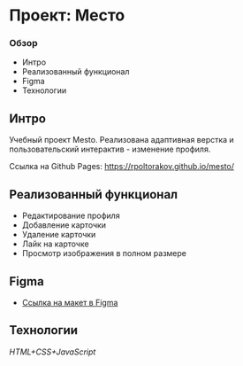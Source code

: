# Проект: Место

### Обзор

* Интро
* Реализованный функционал
* Figma
* Технологии

## Интро

Учебный проект Mesto. Реализована адаптивная верстка и пользовательский интерактив - изменение профиля.

Ссылка на Github Pages: https://rpoltorakov.github.io/mesto/

## Реализованный функционал

* Редактирование профиля
* Добавление карточки
* Удаление карточки
* Лайк на карточке
* Просмотр изображения в полном размере

## Figma

* [Ссылка на макет в Figma](https://www.figma.com/file/bjyvbKKJN2naO0ucURl2Z0/JavaScript.-Sprint-5?node-id=0%3A1)

## Технологии

*HTML+CSS+JavaScript*
